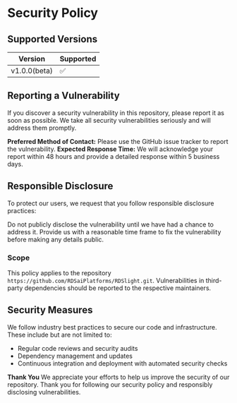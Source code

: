 # Security Policy

## Supported Versions

| Version | Supported          |
| ------- | ------------------ |
| v1.0.0(beta)   | :white_check_mark: |

## Reporting a Vulnerability

If you discover a security vulnerability in this repository, please report it as soon as possible. We take all security vulnerabilities seriously and will address them promptly.

**Preferred Method of Contact:** Please use the GitHub issue tracker to report the vulnerability.
**Expected Response Time:** We will acknowledge your report within 48 hours and provide a detailed response within 5 business days.

## Responsible Disclosure
To protect our users, we request that you follow responsible disclosure practices:

Do not publicly disclose the vulnerability until we have had a chance to address it.
Provide us with a reasonable time frame to fix the vulnerability before making any details public.

### Scope
This policy applies to the repository `https://github.com/RDSaiPlatforms/RDSlight.git`. Vulnerabilities in third-party dependencies should be reported to the respective maintainers.

## Security Measures
We follow industry best practices to secure our code and infrastructure. These include but are not limited to:

- Regular code reviews and security audits
- Dependency management and updates
- Continuous integration and deployment with automated security checks

**Thank You**
We appreciate your efforts to help us improve the security of our repository. Thank you for following our security policy and responsibly disclosing vulnerabilities.
